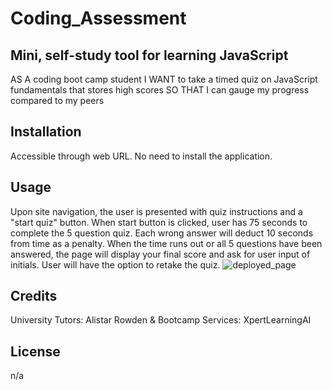 # Coding_Assessment

## Mini, self-study tool for learning JavaScript

AS A coding boot camp student
I WANT to take a timed quiz on JavaScript fundamentals that stores high scores
SO THAT I can gauge my progress compared to my peers


## Installation
Accessible through web URL. No need to install the application.

## Usage
Upon site navigation, the user is presented with quiz instructions and a "start quiz" button.
When start button is clicked, user has 75 seconds to complete the 5 question quiz.
Each wrong answer will deduct 10 seconds from time as a penalty.
When the time runs out or all 5 questions have been answered, the page will display your final score and ask for user input of initials.
User will have the option to retake the quiz.
    ![deployed_page](Cassets\Mock_up_snippet.png)

## Credits
University Tutors: Alistar Rowden & Bootcamp Services: XpertLearningAI

## License
n/a
